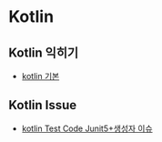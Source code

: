 # Kotlin 
   
   ## Kotlin 익히기
   
   - [kotlin 기본](https://github.com/russell-seo/TIL/blob/main/Kotlin/kotlin.md)
   
   
   
   ## Kotlin Issue
   
   - [kotlin Test Code Junit5+생성자 이슈](https://github.com/russell-seo/TIL/blob/main/Kotlin/kotlinTest.md)
